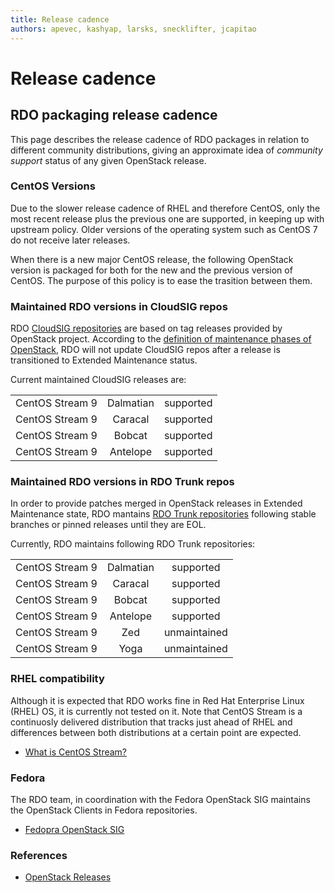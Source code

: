 ```yaml
---
title: Release cadence
authors: apevec, kashyap, larsks, snecklifter, jcapitao
---
```


# Release cadence

## RDO packaging release cadence

This page describes the release cadence of RDO packages in relation to different community distributions, giving an approximate idea of *community support* status of any given OpenStack release.

### CentOS Versions

Due to the slower release cadence of RHEL and therefore CentOS, only the most recent release plus the previous one are supported, in keeping up with upstream policy. Older versions of the operating system such as CentOS 7 do not receive later releases.

When there is a new major CentOS release, the following OpenStack version is packaged for both for the new and the previous version of CentOS. The purpose of this policy is to ease the trasition between them.

### Maintained RDO versions in CloudSIG repos

RDO [CloudSIG repositories](https://www.rdoproject.org/deliverables/repos/) are based on tag releases provided by OpenStack project. According to the [definition of maintenance phases of OpenStack](https://docs.openstack.org/project-team-guide/stable-branches.html#maintenance-phases), RDO will not update CloudSIG repos after a release is transitioned to Extended Maintenance status.

Current maintained CloudSIG releases are:

| |  |  |
| :---: | :---: | :---: |
| CentOS Stream 9  | Dalmatian   | supported |
| CentOS Stream 9  | Caracal   | supported |
| CentOS Stream 9  | Bobcat   | supported |
| CentOS Stream 9  | Antelope | supported |



### Maintained RDO versions in RDO Trunk repos

In order to provide patches merged in OpenStack releases in Extended Maintenance state, RDO mantains [RDO Trunk repositories](https://www.rdoproject.org/deliverables/trunk-repos/) following stable branches or pinned releases until they are EOL.

Currently, RDO maintains following RDO Trunk repositories:


| |  |  |
| :---: | :---: | :---: |
| CentOS Stream 9  | Dalmatian   | supported |
| CentOS Stream 9  | Caracal   | supported |
| CentOS Stream 9  | Bobcat   | supported |
| CentOS Stream 9  | Antelope | supported |
| CentOS Stream 9  | Zed      | unmaintained |
| CentOS Stream 9  | Yoga     | unmaintained|


### RHEL compatibility

Although it is expected that RDO works fine in Red Hat Enterprise Linux (RHEL) OS, it is currently not tested on it. Note that CentOS Stream is a continuosly delivered distribution that tracks just ahead of RHEL and differences between both distributions at a certain point are expected.

* [What is CentOS Stream?](https://www.redhat.com/en/topics/linux/what-is-centos-stream)

### Fedora

The RDO team, in coordination with the Fedora OpenStack SIG maintains the OpenStack Clients in Fedora repositories.

* [Fedopra OpenStack SIG](https://fedoraproject.org/wiki/SIGs/OpenStack)

### References

*   [OpenStack Releases](https://releases.openstack.org/)
